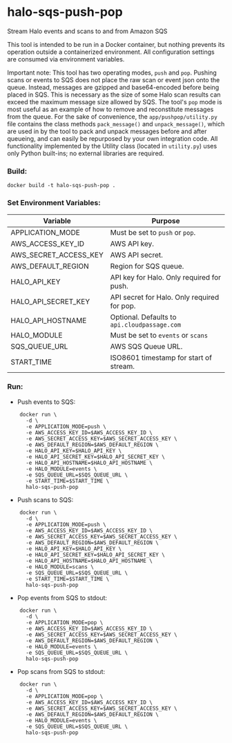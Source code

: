 # halo-sqs-push-pop
Stream Halo events and scans to and from Amazon SQS


This tool is intended to be run in a Docker container, but nothing prevents its
operation outside a containerized environment.  All configuration settings are
consumed via environment variables.

Important note: This tool has two operating modes, `push` and `pop`.  Pushing
scans or events to SQS does not place the raw scan or event json onto the
queue.  Instead, messages are gzipped and base64-encoded before being placed
in SQS.  This is necessary as the size of some Halo scan results can exceed
the maximum message size allowed by SQS.  The tool's `pop` mode is most useful
as an example of how to remove and reconstitute messages from the queue. For
the sake of convenience, the `app/pushpop/utility.py` file contains the class
methods `pack_message()` and `unpack_message()`, which are used in by the tool
to pack and unpack messages before and after queueing, and can easily be
repurposed by your own integration code.  All functionality implemented by the
Utility class (located in `utility.py`) uses only Python built-ins; no external
libraries are required.



### Build:

`docker build -t halo-sqs-push-pop .`

### Set Environment Variables:

| Variable                | Purpose                                         |
|-------------------------|-------------------------------------------------|
| APPLICATION_MODE        | Must be set to `push` or `pop`.                 |
| AWS_ACCESS_KEY_ID       | AWS API key.                                    |
| AWS_SECRET_ACCESS_KEY   | AWS API secret.                                 |
| AWS_DEFAULT_REGION      | Region for SQS queue.                           |
| HALO_API_KEY            | API key for Halo. Only required for push.       |
| HALO_API_SECRET_KEY     | API secret for Halo. Only required for pop.     |
| HALO_API_HOSTNAME       | Optional. Defaults to `api.cloudpassage.com`    |
| HALO_MODULE             | Must be set to `events` or `scans`              |
| SQS_QUEUE_URL           | AWS SQS Queue URL.                              |
| START_TIME              | ISO8601 timestamp for start of stream.          |


### Run:

* Push events to SQS:

```
    docker run \
      -d \
      -e APPLICATION_MODE=push \
      -e AWS_ACCESS_KEY_ID=$AWS_ACCESS_KEY_ID \
      -e AWS_SECRET_ACCESS_KEY=$AWS_SECRET_ACCESS_KEY \
      -e AWS_DEFAULT_REGION=$AWS_DEFAULT_REGION \
      -e HALO_API_KEY=$HALO_API_KEY \
      -e HALO_API_SECRET_KEY=$HALO_API_SECRET_KEY \
      -e HALO_API_HOSTNAME=$HALO_API_HOSTNAME \
      -e HALO_MODULE=events \
      -e SQS_QUEUE_URL=$SQS_QUEUE_URL \
      -e START_TIME=$START_TIME \
      halo-sqs-push-pop

```

* Push scans to SQS:

```
    docker run \
      -d \
      -e APPLICATION_MODE=push \
      -e AWS_ACCESS_KEY_ID=$AWS_ACCESS_KEY_ID \
      -e AWS_SECRET_ACCESS_KEY=$AWS_SECRET_ACCESS_KEY \
      -e AWS_DEFAULT_REGION=$AWS_DEFAULT_REGION \
      -e HALO_API_KEY=$HALO_API_KEY \
      -e HALO_API_SECRET_KEY=$HALO_API_SECRET_KEY \
      -e HALO_API_HOSTNAME=$HALO_API_HOSTNAME \
      -e HALO_MODULE=scans \
      -e SQS_QUEUE_URL=$SQS_QUEUE_URL \
      -e START_TIME=$START_TIME \
      halo-sqs-push-pop

```

* Pop events from SQS to stdout:

```
    docker run \
      -d \
      -e APPLICATION_MODE=pop \
      -e AWS_ACCESS_KEY_ID=$AWS_ACCESS_KEY_ID \
      -e AWS_SECRET_ACCESS_KEY=$AWS_SECRET_ACCESS_KEY \
      -e AWS_DEFAULT_REGION=$AWS_DEFAULT_REGION \
      -e HALO_MODULE=events \
      -e SQS_QUEUE_URL=$SQS_QUEUE_URL \
      halo-sqs-push-pop

```

* Pop scans from SQS to stdout:

```
    docker run \
      -d \
      -e APPLICATION_MODE=pop \
      -e AWS_ACCESS_KEY_ID=$AWS_ACCESS_KEY_ID \
      -e AWS_SECRET_ACCESS_KEY=$AWS_SECRET_ACCESS_KEY \
      -e AWS_DEFAULT_REGION=$AWS_DEFAULT_REGION \
      -e HALO_MODULE=events \
      -e SQS_QUEUE_URL=$SQS_QUEUE_URL \
      halo-sqs-push-pop

```
